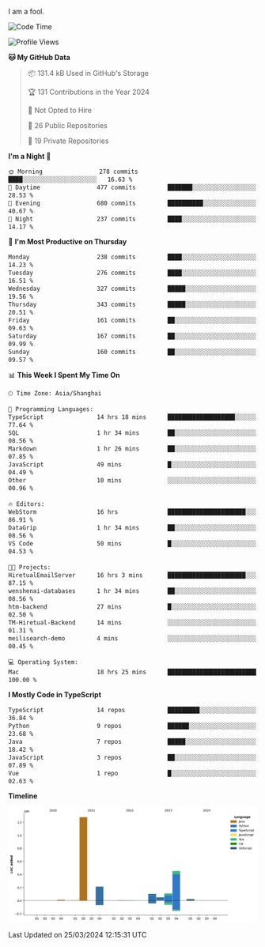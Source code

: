 I am a fool.

<!--START_SECTION:waka-->
![Code Time](http://img.shields.io/badge/Code%20Time-1%2C275%20hrs%2053%20mins-blue)

![Profile Views](http://img.shields.io/badge/Profile%20Views-0-blue)

**🐱 My GitHub Data** 

> 📦 131.4 kB Used in GitHub's Storage 
 > 
> 🏆 131 Contributions in the Year 2024
 > 
> 🚫 Not Opted to Hire
 > 
> 📜 26 Public Repositories 
 > 
> 🔑 19 Private Repositories 
 > 
**I'm a Night 🦉** 

```text
🌞 Morning                278 commits         ████░░░░░░░░░░░░░░░░░░░░░   16.63 % 
🌆 Daytime                477 commits         ███████░░░░░░░░░░░░░░░░░░   28.53 % 
🌃 Evening                680 commits         ██████████░░░░░░░░░░░░░░░   40.67 % 
🌙 Night                  237 commits         ████░░░░░░░░░░░░░░░░░░░░░   14.17 % 
```
📅 **I'm Most Productive on Thursday** 

```text
Monday                   238 commits         ████░░░░░░░░░░░░░░░░░░░░░   14.23 % 
Tuesday                  276 commits         ████░░░░░░░░░░░░░░░░░░░░░   16.51 % 
Wednesday                327 commits         █████░░░░░░░░░░░░░░░░░░░░   19.56 % 
Thursday                 343 commits         █████░░░░░░░░░░░░░░░░░░░░   20.51 % 
Friday                   161 commits         ██░░░░░░░░░░░░░░░░░░░░░░░   09.63 % 
Saturday                 167 commits         ██░░░░░░░░░░░░░░░░░░░░░░░   09.99 % 
Sunday                   160 commits         ██░░░░░░░░░░░░░░░░░░░░░░░   09.57 % 
```


📊 **This Week I Spent My Time On** 

```text
🕑︎ Time Zone: Asia/Shanghai

💬 Programming Languages: 
TypeScript               14 hrs 18 mins      ███████████████████░░░░░░   77.64 % 
SQL                      1 hr 34 mins        ██░░░░░░░░░░░░░░░░░░░░░░░   08.56 % 
Markdown                 1 hr 26 mins        ██░░░░░░░░░░░░░░░░░░░░░░░   07.85 % 
JavaScript               49 mins             █░░░░░░░░░░░░░░░░░░░░░░░░   04.49 % 
Other                    10 mins             ░░░░░░░░░░░░░░░░░░░░░░░░░   00.96 % 

🔥 Editors: 
WebStorm                 16 hrs              ██████████████████████░░░   86.91 % 
DataGrip                 1 hr 34 mins        ██░░░░░░░░░░░░░░░░░░░░░░░   08.56 % 
VS Code                  50 mins             █░░░░░░░░░░░░░░░░░░░░░░░░   04.53 % 

🐱‍💻 Projects: 
HiretualEmailServer      16 hrs 3 mins       ██████████████████████░░░   87.15 % 
wenshenai-databases      1 hr 34 mins        ██░░░░░░░░░░░░░░░░░░░░░░░   08.56 % 
htm-backend              27 mins             █░░░░░░░░░░░░░░░░░░░░░░░░   02.50 % 
TM-Hiretual-Backend      14 mins             ░░░░░░░░░░░░░░░░░░░░░░░░░   01.31 % 
meilisearch-demo         4 mins              ░░░░░░░░░░░░░░░░░░░░░░░░░   00.45 % 

💻 Operating System: 
Mac                      18 hrs 25 mins      █████████████████████████   100.00 % 
```

**I Mostly Code in TypeScript** 

```text
TypeScript               14 repos            █████████░░░░░░░░░░░░░░░░   36.84 % 
Python                   9 repos             ██████░░░░░░░░░░░░░░░░░░░   23.68 % 
Java                     7 repos             █████░░░░░░░░░░░░░░░░░░░░   18.42 % 
JavaScript               3 repos             ██░░░░░░░░░░░░░░░░░░░░░░░   07.89 % 
Vue                      1 repo              █░░░░░░░░░░░░░░░░░░░░░░░░   02.63 % 
```



**Timeline**

![Lines of Code chart](https://raw.githubusercontent.com/VeejaLiu/VeejaLiu/master/assets/bar_graph.png)


 Last Updated on 25/03/2024 12:15:31 UTC
<!--END_SECTION:waka-->
